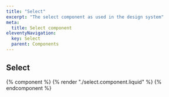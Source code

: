 ```yaml
---
title: "Select"
excerpt: "The select component as used in the design system"
meta:
  title: Select component
eleventyNavigation:
  key: Select
  parent: Components
---
```


## Select

{% component %}
{% render "./select.component.liquid" %}
{% endcomponent %}
